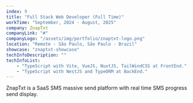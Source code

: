 ```yaml
---
index: 9
title: "Full Stack Web Developer (Full Time)"
workTime: "September, 2024 - August, 2025"
company: ZnapTxt
companyLink: "#"
companyLogo: "/assets/img/portfolio/znaptxt-logo.png"
location: "Remote - São Paulo, São Paulo - Brazil"
showcase: "znaptxt-showcase"
techInfoDescription: ""
techInfoList:
    - "TypeScript with Vite, VueJS, NuxtJS, TailWindCSS at FrontEnd."
    - "TypeScript with NestJS and TypeORM at BackEnd."
---
```


ZnapTxt is a SaaS SMS massive send platform with real time SMS progress send display.